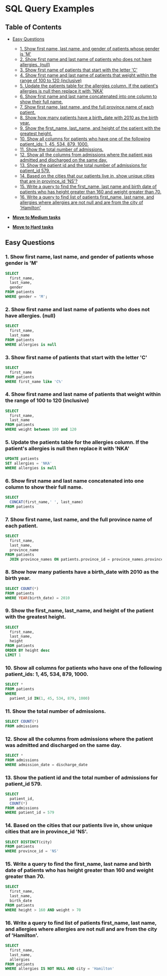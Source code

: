 # SQL Query Examples

## Table of Contents

* [Easy Questions](#easy-questions)
    * [1. Show first name, last name, and gender of patients whose gender is 'M'](#easy-question-1)
    * [2. Show first name and last name of patients who does not have allergies. (null)](#easy-question-2)
    * [3. Show first name of patients that start with the letter 'C'](#easy-question-3)
    * [4. Show first name and last name of patients that weight within the range of 100 to 120 (inclusive)](#easy-question-4)
    * [5. Update the patients table for the allergies column. If the patient's allergies is null then replace it with 'NKA'](#easy-question-5)
    * [6. Show first name and last name concatenated into one column to show their full name.](#easy-question-6)
    * [7. Show first name, last name, and the full province name of each patient.](#easy-question-7)
    * [8. Show how many patients have a birth_date with 2010 as the birth year.](#easy-question-8)
    * [9. Show the first_name, last_name, and height of the patient with the greatest height.](#easy-question-9)
    * [10. Show all columns for patients who have one of the following patient_ids: 1, 45, 534, 879, 1000.](#easy-question-10)
    * [11. Show the total number of admissions.](#easy-question-11)
    * [12. Show all the columns from admissions where the patient was admitted and discharged on the same day.](#easy-question-12)
    * [13. Show the patient id and the total number of admissions for patient_id 579.](#easy-question-13)
    * [14. Based on the cities that our patients live in, show unique cities that are in province_id 'NS'?](#easy-question-14)
    * [15. Write a query to find the first_name, last name and birth date of patients who has height greater than 160 and weight greater than 70.](#easy-question-15)
    * [16. Write a query to find list of patients first_name, last name, and allergies where allergies are not null and are from the city of 'Hamilton'](#easy-question-16)


* <a href="https://github.com/dudekluk/Portfolio/blob/main/SQL%20Practice%20Medium.md" target="_blank"><b>Move to Medium tasks</b></a>
* <a href="https://github.com/dudekluk/Portfolio/blob/main/SQL%20Practice%20Hard.md" target="_blank"><b>Move to Hard tasks</b></a>

## Easy Questions

### <a name="easy-question-1">1. Show first name, last name, and gender of patients whose gender is 'M'</a>
```sql
SELECT
  first_name,
  last_name,
  gender
FROM patients
WHERE gender = 'M';
```
### <a name="easy-question-2">2. Show first name and last name of patients who does not have allergies. (null)</a>
```sql
SELECT
  first_name,
  last_name
FROM patients
WHERE allergies is null
```

### <a name="easy-question-3">3. Show first name of patients that start with the letter 'C'</a>
```sql
SELECT
  first_name 
FROM patients
WHERE first_name like 'C%'
```
### <a name="easy-question-4">4. Show first name and last name of patients that weight within the range of 100 to 120 (inclusive)</a>
```sql
SELECT
  first_name,
  last_name
FROM patients
WHERE weight between 100 and 120
```
### <a name="easy-question-5">5. Update the patients table for the allergies column. If the patient's allergies is null then replace it with 'NKA'</a>
```sql
UPDATE patients
SET allergies = 'NKA'
WHERE allergies is null
```
### <a name="easy-question-6">6. Show first name and last name concatenated into one column to show their full name.</a>
```sql
SELECT
  CONCAT(first_name,' ', last_name)
FROM patients
```
### <a name="easy-question-7">7. Show first name, last name, and the full province name of each patient.</a>
```sql
SELECT
  first_name,
  last_name,
  province_name
FROM patients
  JOIN province_names ON patients.province_id = province_names.province_id
```
### <a name="easy-question-8">8. Show how many patients have a birth_date with 2010 as the birth year.</a>
```sql
SELECT COUNT(*)   
FROM patients
WHERE YEAR(birth_date) = 2010
```
### <a name="easy-question-9">9. Show the first_name, last_name, and height of the patient with the greatest height.</a>
```sql
SELECT
  first_name,
  last_name,
  height
FROM patients
ORDER BY height desc
LIMIT 1
```
### <a name="easy-question-10">10. Show all columns for patients who have one of the following patient_ids: 1, 45, 534, 879, 1000.</a>
```sql
SELECT *
FROM patients
WHERE   
  patient_id IN(1, 45, 534, 879, 1000)
```
### <a name="easy-question-11">11. Show the total number of admissions.</a>
```sql
SELECT COUNT(*)
FROM admissions
```
### <a name="easy-question-12">12. Show all the columns from admissions where the patient was admitted and discharged on the same day.</a>
```sql
SELECT *
FROM admissions
WHERE admission_date = discharge_date
```
### <a name="easy-question-13">13. Show the patient id and the total number of admissions for patient_id 579.</a>
```sql
SELECT
  patient_id,
  COUNT(*)   
FROM admissions
WHERE patient_id = 579
```
### <a name="easy-question-14">14. Based on the cities that our patients live in, show unique cities that are in province_id 'NS'.</a>
```sql
SELECT DISTINCT(city)
FROM patients
WHERE province_id = 'NS'
```
### <a name="easy-question-15">15. Write a query to find the first_name, last name and birth date of patients who has height greater than 160 and weight greater than 70.</a>
```sql
SELECT
  first_name,
  last_name,
  birth_date
FROM patients
WHERE height > 160 AND weight > 70
```
### <a name="easy-question-16">16. Write a query to find list of patients first_name, last name, and allergies where allergies are not null and are from the city of 'Hamilton'.</a>
```sql
SELECT
  first_name,
  last_name,
  allergies
FROM patients
WHERE allergies IS NOT NULL AND city = 'Hamilton'
```




